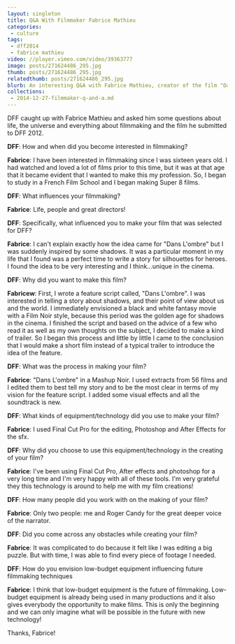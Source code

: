 ```yaml
---
layout: singleton
title: Q&A With Filmmaker Fabrice Mathieu
categories:
 - culture
tags:
 - dff2014
 - fabrice mathieu
video: //player.vimeo.com/video/39363777
image: posts/271624486_295.jpg
thumb: posts/271624486_295.jpg
relatedthumb: posts/271624486_295.jpg
blurb: An interesting Q&A with Fabrice Mathieu, creator of the film "Dane L'ombre" (In the Shadows).
collections:
 - 2014-12-27-filmmaker-q-and-a.md
---
```



DFF caught up with Fabrice Mathieu and asked him some questions about life, the universe and everything about filmmaking and the film he submitted to DFF 2012.

**DFF**: How and when did you become interested in filmmaking?

**Fabrice**: I have been interested in filmmaking since I was sixteen years old. I had watched and loved a lot of films prior to this time, but it was at that age that it became evident that I wanted to make this my profession. So, I began to study in a French Film School and I began making Super 8 films.

**DFF**: What influences your filmmaking?


**Fabrice**: Life, people and great directors!

**DFF**: Specifically, what influenced you to make your film that was selected for DFF?


**Fabrice**: I can't explain exactly how the idea came for "Dans L'ombre" but I was suddenly inspired by some shadows. It was a particular moment in my life that I found was a perfect time to write a story for silhouettes for heroes. I found the idea to be very interesting and I think…unique in the cinema.

**DFF**: Why did you want to make this film?


**Fabricew**: First, I wrote a feature script called, "Dans L'ombre". I was interested in telling a story about shadows, and their point of view about us and the world. I immediately envisioned a black and white fantasy movie with a Film Noir style, because this period was the golden age for shadows in the cinema. I finished the script and based on the advice of a few who read it as well as my own thoughts on the subject, I decided to make a kind of trailer. So I began this process and little by little I came to the conclusion that I would make a short film instead of a typical trailer to introduce the idea of the feature.

**DFF**: What was the process in making your film?


**Fabrice**: "Dans L'ombre" in a Mashup Noir. I used extracts from 56 films and I edited them to best tell my story and to be the most clear in terms of my vision for the feature script. I added some visual effects and all the soundtrack is new.

**DFF**: What kinds of equipment/technology did you use to make your film?


**Fabrice**: I used Final Cut Pro for the editing, Photoshop and After Effects for the sfx.

**DFF**: Why did you choose to use this equipment/technology in the creating of your film?


**Fabrice**: I've been using Final Cut Pro, After effects and photoshop for a very long time and I'm very happy with all of these tools. I'm very grateful they this technology is around to help me with my film creations!

**DFF**: How many people did you work with on the making of your film?


**Fabrice**: Only two people: me and Roger Candy for the great deeper voice of the narrator.

**DFF**: Did you come across any obstacles while creating your film?


**Fabrice**: It was complicated to do because it felt like I was editing a big puzzle. But with time, I was able to find every piece of footage I needed.

**DFF**: How do you envision low-budget equipment influencing future filmmaking techniques


**Fabrice**: I think that low-budget equipment is the future of filmmaking. Low-budget equipment is already being used in many productions and it also gives everybody the opportunity to make films. This is only the beginning and we can only imagine what will be possible in the future with new technology!

Thanks, Fabrice!
